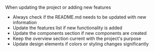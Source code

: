 When updating the project or adding new features
- Always check if the README.md needs to be updated with new information
- Update the features list if new functionality is added
- Update the components section if new components are created
- Keep the overview section current with the project's purpose
- Update design elements if colors or styling changes significantly